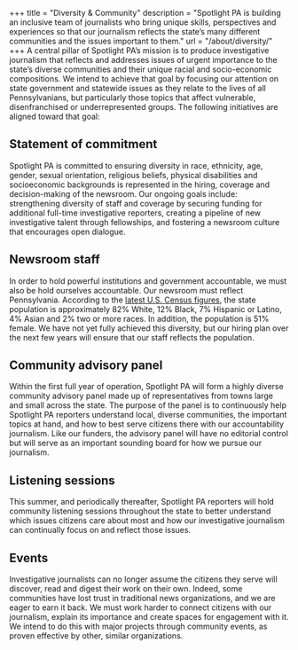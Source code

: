 +++
title = "Diversity & Community"
description = "Spotlight PA is building an inclusive team of journalists who bring unique skills, perspectives and experiences so that our journalism reflects the state’s many different communities and the issues important to them."
url = "/about/diversity/"
+++
A central pillar of Spotlight PA’s mission is to produce investigative journalism that reflects and addresses issues of urgent importance to the state’s diverse communities and their unique racial and socio-economic compositions. We intend to achieve that goal by focusing our attention on state government and statewide issues as they relate to the lives of all Pennsylvanians, but particularly those topics that affect vulnerable, disenfranchised or underrepresented groups. The following initiatives are aligned toward that goal:

## Statement of commitment

Spotlight PA is committed to ensuring diversity in race, ethnicity, age, gender, sexual orientation, religious beliefs, physical disabilities and socioeconomic backgrounds is represented in the hiring, coverage and decision-making of the newsroom. Our ongoing goals include: strengthening diversity of staff and coverage by securing funding for additional full-time investigative reporters, creating a pipeline of new investigative talent through fellowships, and fostering a newsroom culture that encourages open dialogue.

## Newsroom staff

In order to hold powerful institutions and government accountable, we must also be hold ourselves accountable. Our newsroom must reflect Pennsylvania. According to the [latest U.S. Census figures](https://www.census.gov/quickfacts/PA), the state population is approximately 82% White, 12% Black, 7% Hispanic or Latino, 4% Asian and 2% two or more races. In addition, the population is 51% female. We have not yet fully achieved this diversity, but our hiring plan over the next few years will ensure that our staff reflects the population.

## Community advisory panel

Within the first full year of operation, Spotlight PA will form a highly diverse community advisory panel made up of representatives from towns large and small across the state. The purpose of the panel is to continuously help Spotlight PA reporters understand local, diverse communities, the important topics at hand, and how to best serve citizens there with our accountability journalism. Like our funders, the advisory panel will have no editorial control but will serve as an important sounding board for how we pursue our journalism.

## Listening sessions

This summer, and periodically thereafter, Spotlight PA reporters will hold community listening sessions throughout the state to better understand which issues citizens care about most and how our investigative journalism can continually focus on and reflect those issues. 

## Events

Investigative journalists can no longer assume the citizens they serve will discover, read and digest their work on their own. Indeed, some communities have lost trust in traditional news organizations, and we are eager to earn it back. We must work harder to connect citizens with our journalism, explain its importance and create spaces for engagement with it. We intend to do this with major projects through community events, as proven effective by other, similar organizations.

